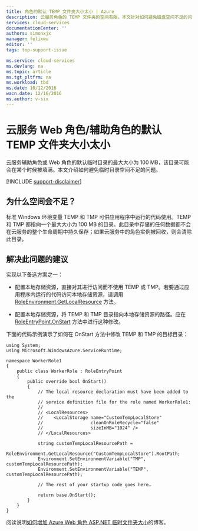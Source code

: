 ```yaml
---
title: 角色的默认 TEMP 文件夹大小太小 | Azure
description: 云服务角色的 TEMP 文件夹的空间有限。本文针对如何避免磁盘空间不足的问题提供了一些建议。
services: cloud-services
documentationCenter: ''
authors: simonxjx
manager: felixwu
editor: ''
tags: top-support-issue

ms.service: cloud-services
ms.devlang: na
ms.topic: article
ms.tgt_pltfrm: na
ms.workload: tbd
ms.date: 10/12/2016
wacn.date: 12/16/2016
ms.author: v-six
---
```


# 云服务 Web 角色/辅助角色的默认 TEMP 文件夹大小太小

云服务辅助角色或 Web 角色的默认临时目录的最大大小为 100 MB，该目录可能会在某个时候被填满。本文介绍如何避免临时目录空间不足的问题。

[!INCLUDE [support-disclaimer](../../includes/support-disclaimer.md)]

## 为什么空间会不足？

标准 Windows 环境变量 TEMP 和 TMP 可供应用程序中运行的代码使用。TEMP 和 TMP 都指向一个最大大小为 100 MB 的目录。此目录中存储的任何数据都不会在云服务的整个生命周期中持久保存；如果云服务中的角色实例被回收，则会清除此目录。

## 解决此问题的建议

实现以下备选方案之一：

- 配置本地存储资源，直接对其进行访问而不使用 TEMP 或 TMP。若要通过应用程序内运行的代码访问本地存储资源，请调用 [RoleEnvironment.GetLocalResource](https://msdn.microsoft.com/zh-cn/library/microsoft.windowsazure.serviceruntime.roleenvironment.getlocalresource.aspx) 方法。

- 配置本地存储资源，将 TEMP 和 TMP 目录指向本地存储资源的路径。应在 [RoleEntryPoint.OnStart](https://msdn.microsoft.com/zh-cn/library/microsoft.windowsazure.serviceruntime.roleentrypoint.onstart.aspx) 方法中进行这种修改。

下面的代码示例演示了如何在 OnStart 方法中修改 TEMP 和 TMP 的目标目录：

```
using System;
using Microsoft.WindowsAzure.ServiceRuntime;

namespace WorkerRole1
{
    public class WorkerRole : RoleEntryPoint
    {
        public override bool OnStart()
        {
            // The local resource declaration must have been added to the
            // service definition file for the role named WorkerRole1:
            //
            // <LocalResources>
            //    <LocalStorage name="CustomTempLocalStore"
            //                  cleanOnRoleRecycle="false"
            //                  sizeInMB="1024" />
            // </LocalResources>

            string customTempLocalResourcePath =
            RoleEnvironment.GetLocalResource("CustomTempLocalStore").RootPath;
            Environment.SetEnvironmentVariable("TMP", customTempLocalResourcePath);
            Environment.SetEnvironmentVariable("TEMP", customTempLocalResourcePath);

            // The rest of your startup code goes here…

            return base.OnStart();
        }
    }
}
```

阅读说明[如何增加 Azure Web 角色 ASP.NET 临时文件夹大小](http://blogs.msdn.com/b/kwill/archive/2011/07/18/how-to-increase-the-size-of-the-windows-azure-web-role-asp-net-temporary-folder.aspx)的博客。

<!---HONumber=Mooncake_Quality_Review_1202_2016-->